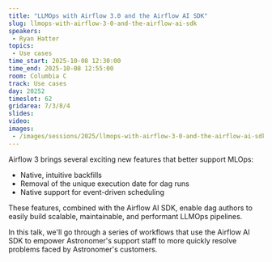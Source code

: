 ```yaml
---
title: "LLMOps with Airflow 3.0 and the Airflow AI SDK"
slug: llmops-with-airflow-3-0-and-the-airflow-ai-sdk
speakers:
 - Ryan Hatter
topics:
 - Use cases
time_start: 2025-10-08 12:30:00
time_end: 2025-10-08 12:55:00
room: Columbia C
track: Use cases
day: 20252
timeslot: 62
gridarea: 7/3/8/4
slides:
video:
images: 
 - /images/sessions/2025/llmops-with-airflow-3-0-and-the-airflow-ai-sdk.png
---
```


Airflow 3 brings several exciting new features that better support MLOps:

* Native, intuitive backfills
* Removal of the unique execution date for dag runs
* Native support for event-driven scheduling

These features, combined with the Airflow AI SDK, enable dag authors to easily build scalable, maintainable, and performant LLMOps pipelines.

In this talk, we'll go through a series of workflows that use the Airflow AI SDK to empower Astronomer's support staff to more quickly resolve problems faced by Astronomer's customers.